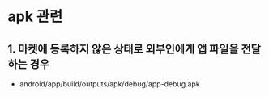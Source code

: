 # apk 관련

## 1. 마켓에 등록하지 않은 상태로 외부인에게 앱 파일을 전달하는 경우

- android/app/build/outputs/apk/debug/app-debug.apk
